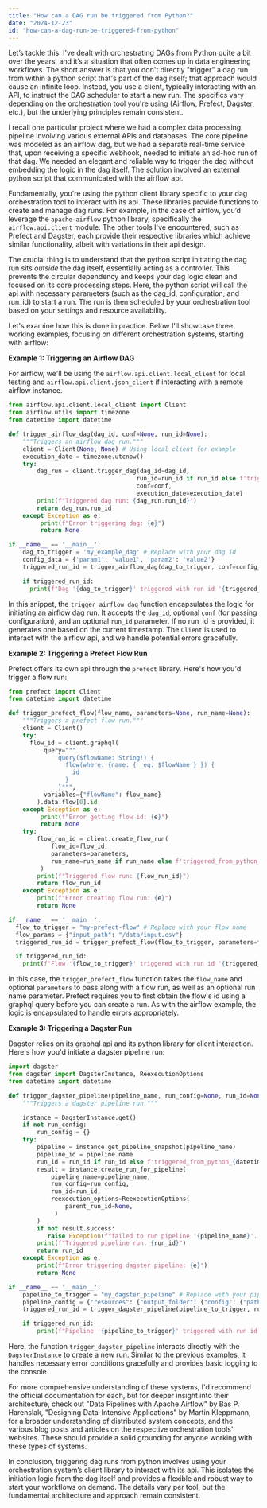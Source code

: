 ```yaml
---
title: "How can a DAG run be triggered from Python?"
date: "2024-12-23"
id: "how-can-a-dag-run-be-triggered-from-python"
---
```


Let’s tackle this. I’ve dealt with orchestrating DAGs from Python quite a bit over the years, and it’s a situation that often comes up in data engineering workflows. The short answer is that you don't directly "trigger" a dag run from within a python script that's part of the dag itself; that approach would cause an infinite loop. Instead, you use a client, typically interacting with an API, to instruct the DAG scheduler to start a new run. The specifics vary depending on the orchestration tool you're using (Airflow, Prefect, Dagster, etc.), but the underlying principles remain consistent.

I recall one particular project where we had a complex data processing pipeline involving various external APIs and databases. The core pipeline was modeled as an airflow dag, but we had a separate real-time service that, upon receiving a specific webhook, needed to initiate an ad-hoc run of that dag. We needed an elegant and reliable way to trigger the dag without embedding the logic in the dag itself. The solution involved an external python script that communicated with the airflow api.

Fundamentally, you're using the python client library specific to your dag orchestration tool to interact with its api. These libraries provide functions to create and manage dag runs. For example, in the case of airflow, you’d leverage the `apache-airflow` python library, specifically the `airflow.api.client` module. The other tools I've encountered, such as Prefect and Dagster, each provide their respective libraries which achieve similar functionality, albeit with variations in their api design.

The crucial thing is to understand that the python script initiating the dag run sits *outside* the dag itself, essentially acting as a controller. This prevents the circular dependency and keeps your dag logic clean and focused on its core processing steps. Here, the python script will call the api with necessary parameters (such as the dag_id, configuration, and run_id) to start a run. The run is then scheduled by your orchestration tool based on your settings and resource availability.

Let's examine how this is done in practice. Below I'll showcase three working examples, focusing on different orchestration systems, starting with airflow:

**Example 1: Triggering an Airflow DAG**

For airflow, we'll be using the `airflow.api.client.local_client` for local testing and `airflow.api.client.json_client` if interacting with a remote airflow instance.

```python
from airflow.api.client.local_client import Client
from airflow.utils import timezone
from datetime import datetime

def trigger_airflow_dag(dag_id, conf=None, run_id=None):
    """Triggers an airflow dag run."""
    client = Client(None, None) # Using local client for example
    execution_date = timezone.utcnow()
    try:
        dag_run = client.trigger_dag(dag_id=dag_id,
                                    run_id=run_id if run_id else f'triggered_from_python_{datetime.now().strftime("%Y%m%d%H%M%S")}',
                                    conf=conf,
                                    execution_date=execution_date)
        print(f"Triggered dag run: {dag_run.run_id}")
        return dag_run.run_id
    except Exception as e:
         print(f"Error triggering dag: {e}")
         return None

if __name__ == '__main__':
    dag_to_trigger = 'my_example_dag' # Replace with your dag id
    config_data = {'param1': 'value1', 'param2': 'value2'}
    triggered_run_id = trigger_airflow_dag(dag_to_trigger, conf=config_data)

    if triggered_run_id:
      print(f"Dag '{dag_to_trigger}' triggered with run id '{triggered_run_id}'.")
```

In this snippet, the `trigger_airflow_dag` function encapsulates the logic for initiating an airflow dag run. It accepts the `dag_id`, optional `conf` (for passing configuration), and an optional `run_id` parameter. If no run_id is provided, it generates one based on the current timestamp. The `Client` is used to interact with the airflow api, and we handle potential errors gracefully.

**Example 2: Triggering a Prefect Flow Run**

Prefect offers its own api through the `prefect` library. Here's how you'd trigger a flow run:

```python
from prefect import Client
from datetime import datetime

def trigger_prefect_flow(flow_name, parameters=None, run_name=None):
    """Triggers a prefect flow run."""
    client = Client()
    try:
      flow_id = client.graphql(
          query="""
              query($flowName: String!) {
                flow(where: {name: { _eq: $flowName } }) {
                  id
                }
              }""",
          variables={"flowName": flow_name}
        ).data.flow[0].id
    except Exception as e:
         print(f"Error getting flow id: {e}")
         return None
    try:
        flow_run_id = client.create_flow_run(
            flow_id=flow_id,
            parameters=parameters,
            run_name=run_name if run_name else f'triggered_from_python_{datetime.now().strftime("%Y%m%d%H%M%S")}'
         )
        print(f"Triggered flow run: {flow_run_id}")
        return flow_run_id
    except Exception as e:
        print(f"Error creating flow run: {e}")
        return None

if __name__ == '__main__':
  flow_to_trigger = "my-prefect-flow" # Replace with your flow name
  flow_params = {"input_path": "/data/input.csv"}
  triggered_run_id = trigger_prefect_flow(flow_to_trigger, parameters=flow_params)

  if triggered_run_id:
    print(f"Flow '{flow_to_trigger}' triggered with run id '{triggered_run_id}'.")
```

In this case, the `trigger_prefect_flow` function takes the `flow_name` and optional `parameters` to pass along with a flow run, as well as an optional run name parameter. Prefect requires you to first obtain the flow's id using a graphql query before you can create a run. As with the airflow example, the logic is encapsulated to handle errors appropriately.

**Example 3: Triggering a Dagster Run**

Dagster relies on its graphql api and its python library for client interaction. Here's how you'd initiate a dagster pipeline run:

```python
import dagster
from dagster import DagsterInstance, ReexecutionOptions
from datetime import datetime

def trigger_dagster_pipeline(pipeline_name, run_config=None, run_id=None):
    """Triggers a dagster pipeline run."""

    instance = DagsterInstance.get()
    if not run_config:
        run_config = {}
    try:
        pipeline = instance.get_pipeline_snapshot(pipeline_name)
        pipeline_id = pipeline.name
        run_id = run_id if run_id else f'triggered_from_python_{datetime.now().strftime("%Y%m%d%H%M%S")}'
        result = instance.create_run_for_pipeline(
            pipeline_name=pipeline_name,
            run_config=run_config,
            run_id=run_id,
            reexecution_options=ReexecutionOptions(
                parent_run_id=None,
             )
        )
        if not result.success:
           raise Exception(f"failed to run pipeline '{pipeline_name}'. Error: {result.message}")
        print(f"Triggered pipeline run: {run_id}")
        return run_id
    except Exception as e:
        print(f"Error triggering dagster pipeline: {e}")
        return None

if __name__ == '__main__':
    pipeline_to_trigger = "my_dagster_pipeline" # Replace with your pipeline name
    pipeline_config = {"resources": {"output_folder": {"config": {"path": "/output"}} }}
    triggered_run_id = trigger_dagster_pipeline(pipeline_to_trigger, run_config=pipeline_config)

    if triggered_run_id:
        print(f"Pipeline '{pipeline_to_trigger}' triggered with run id '{triggered_run_id}'.")
```

Here, the function `trigger_dagster_pipeline` interacts directly with the `DagsterInstance` to create a new run. Similar to the previous examples, it handles necessary error conditions gracefully and provides basic logging to the console.

For more comprehensive understanding of these systems, I'd recommend the official documentation for each, but for deeper insight into their architecture, check out "Data Pipelines with Apache Airflow" by Bas P. Harenslak, "Designing Data-Intensive Applications" by Martin Kleppmann, for a broader understanding of distributed system concepts, and the various blog posts and articles on the respective orchestration tools' websites. These should provide a solid grounding for anyone working with these types of systems.

In conclusion, triggering dag runs from python involves using your orchestration system’s client library to interact with its api. This isolates the initiation logic from the dag itself and provides a flexible and robust way to start your workflows on demand. The details vary per tool, but the fundamental architecture and approach remain consistent.
